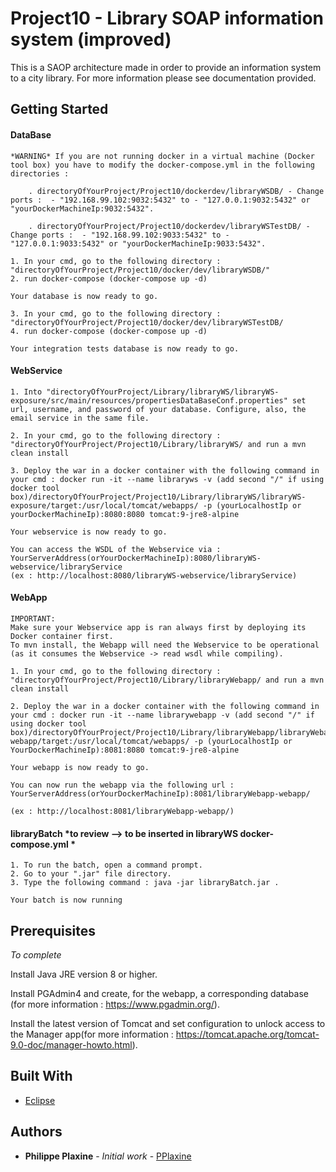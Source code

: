 # Project10 - Library SOAP information system (improved)

This is a SAOP architecture made in order to provide an information system to a city library. For more information please see documentation provided. 
 

## Getting Started

  #### DataBase
    *WARNING* If you are not running docker in a virtual machine (Docker tool box) you have to modify the docker-compose.yml in the following directories : 

        . directoryOfYourProject/Project10/dockerdev/libraryWSDB/ - Change ports :  - "192.168.99.102:9032:5432" to - "127.0.0.1:9032:5432" or "yourDockerMachineIp:9032:5432".

        . directoryOfYourProject/Project10/dockerdev/libraryWSTestDB/ - Change ports :  - "192.168.99.102:9033:5432" to - "127.0.0.1:9033:5432" or "yourDockerMachineIp:9033:5432".

    1. In your cmd, go to the following directory : "directoryOfYourProject/Project10/docker/dev/libraryWSDB/" 
    2. run docker-compose (docker-compose up -d)

    Your database is now ready to go. 

    3. In your cmd, go to the following directory : "directoryOfYourProject/Project10/docker/dev/libraryWSTestDB/
    4. run docker-compose (docker-compose up -d)

    Your integration tests database is now ready to go.



  #### WebService
    1. Into "directoryOfYourProject/Library/libraryWS/libraryWS-exposure/src/main/resources/propertiesDataBaseConf.properties" set url, username, and password of your database. Configure, also, the email service in the same file.   

    2. In your cmd, go to the following directory : "directoryOfYourProject/Project10/Library/libraryWS/ and run a mvn clean install

    3. Deploy the war in a docker container with the following command in your cmd : docker run -it --name libraryws -v (add second "/" if using docker tool box)/directoryOfYourProject/Project10/Library/libraryWS/libraryWS-exposure/target:/usr/local/tomcat/webapps/ -p (yourLocalhostIp or yourDockerMachineIp):8080:8080 tomcat:9-jre8-alpine

    Your webservice is now ready to go.

    You can access the WSDL of the Webservice via : YourServerAddress(orYourDockerMachineIp):8080/libraryWS-webservice/libraryService 
    (ex : http://localhost:8080/libraryWS-webservice/libraryService)


  #### WebApp
    IMPORTANT: 
    Make sure your Webservice app is ran always first by deploying its Docker container first.  
    To mvn install, the Webapp will need the Webservice to be operational (as it consumes the Webservice -> read wsdl while compiling).

    1. In your cmd, go to the following directory : "directoryOfYourProject/Project10/Library/libraryWebapp/ and run a mvn clean install 

    2. Deploy the war in a docker container with the following command in your cmd : docker run -it --name librarywebapp -v (add second "/" if using docker tool box)/directoryOfYourProject/Project10/Library/libraryWebapp/libraryWebapp-webapp/target:/usr/local/tomcat/webapps/ -p (yourLocalhostIp or YourDockerMachineIp):8081:8080 tomcat:9-jre8-alpine

    Your webapp is now ready to go.
    
    You can now run the webapp via the following url : YourServerAddress(orYourDockerMachineIp):8081/libraryWebapp-webapp/

    (ex : http://localhost:8081/libraryWebapp-webapp/)

  #### libraryBatch *to review --> to be inserted in libraryWS docker-compose.yml *
    1. To run the batch, open a command prompt.
    2. Go to your ".jar" file directory.
    3. Type the following command : java -jar libraryBatch.jar .

    Your batch is now running 



## Prerequisites

*To complete*

Install Java JRE version 8 or higher.

Install PGAdmin4 and create, for the webapp, a corresponding database (for more information : https://www.pgadmin.org/). 

Install the latest version of Tomcat and set configuration to unlock access to the Manager app(for more information : https://tomcat.apache.org/tomcat-9.0-doc/manager-howto.html). 

## Built With

* [Eclipse](https://www.eclipse.org/documentation/)

## Authors

* **Philippe Plaxine** - *Initial work* - [PPlaxine](https://github.com/pplaxine)
